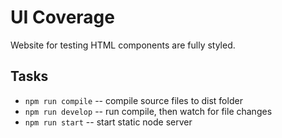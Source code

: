 UI Coverage
======

Website for testing HTML components are fully styled.

Tasks
------

- ```npm run compile``` -- compile source files to dist folder
- ```npm run develop``` -- run compile, then watch for file changes
- ```npm run start``` -- start static node server